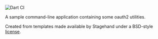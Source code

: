 ![Dart CI](https://github.com/abianche/oauth_utils/workflows/Dart%20CI/badge.svg)

A sample command-line application containing some oauth2 utilities.

Created from templates made available by Stagehand under a BSD-style
[license](https://github.com/dart-lang/stagehand/blob/master/LICENSE).
